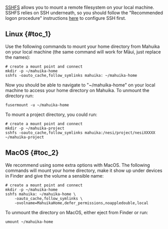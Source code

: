 [SSHFS](https://github.com/libfuse/sshfs) allows you to mount a remote
filesystem on your local machine. SSHFS relies on SSH underneath, so you
should follow the \"Recommended logon procedure\" instructions
[here](https://support.nesi.org.nz/hc/en-gb/articles/360000161315-Logging-in-to-the-HPCs)
to configure SSH first.

## Linux {#toc_1}

Use the following commands to mount your home directory from Mahuika on
your local machine (the same command will work for Māui, just replace
the names):

<div>

    # create a mount point and connect
    mkdir -p ~/mahuika-home
    sshfs -oauto_cache,follow_symlinks mahuika: ~/mahuika-home

</div>

Now you should be able to navigate to \"\~/mahuika-home\" on your local
machine to access your home directory on Mahuika. To unmount the
directory run:

<div>

    fusermount -u ~/mahuika-home

</div>

To mount a project directory, you could run:

<div>

    # create a mount point and connect
    mkdir -p ~/mahuika-project
    sshfs -oauto_cache,follow_symlinks mahuika:/nesi/project/nesiXXXXX ~/mahuika-project

</div>

## MacOS {#toc_2}

We recommend using some extra options with MacOS. The following commands
will mount your home directory, make it show up under devices in Finder
and give the volume a sensible name:

<div>

    # create a mount point and connect
    mkdir -p ~/mahuika-home
    sshfs mahuika: ~/mahuika-home \
        -oauto_cache,follow_symlinks \
        -ovolname=MahuikaHome,defer_permissions,noappledouble,local 

</div>

To unmount the directory on MacOS, either eject from Finder or run:

<div>

    umount ~/mahuika-home

</div>
